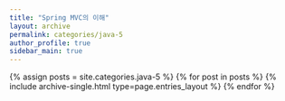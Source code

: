 ```yaml
---
title: "Spring MVC의 이해"
layout: archive
permalink: categories/java-5
author_profile: true
sidebar_main: true
---
```


{% assign posts = site.categories.java-5 %}
{% for post in posts %} {% include archive-single.html type=page.entries_layout %} {% endfor %}